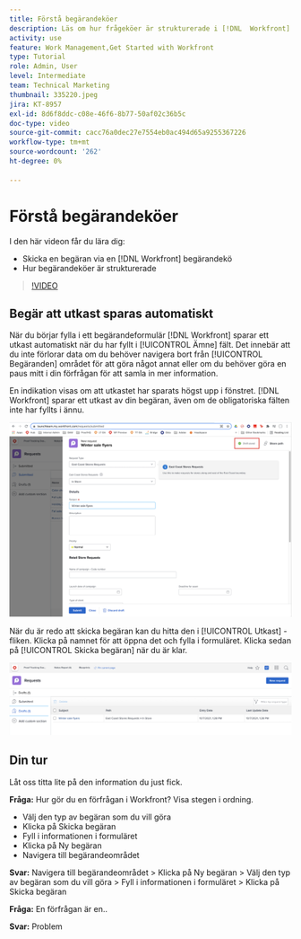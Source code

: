 ```yaml
---
title: Förstå begärandeköer
description: Läs om hur frågeköer är strukturerade i [!DNL  Workfront] och hur man skickar in en begäran.
activity: use
feature: Work Management,Get Started with Workfront
type: Tutorial
role: Admin, User
level: Intermediate
team: Technical Marketing
thumbnail: 335220.jpeg
jira: KT-8957
exl-id: 8d6f8ddc-c08e-46f6-8b77-50af02c36b5c
doc-type: video
source-git-commit: cacc76a0dec27e7554eb0ac494d65a9255367226
workflow-type: tm+mt
source-wordcount: '262'
ht-degree: 0%

---
```


# Förstå begärandeköer

I den här videon får du lära dig:

* Skicka en begäran via en [!DNL  Workfront] begärandekö
* Hur begärandeköer är strukturerade

>[!VIDEO](https://video.tv.adobe.com/v/335220/?quality=12&learn=on)

## Begär att utkast sparas automatiskt

När du börjar fylla i ett begärandeformulär [!DNL Workfront] sparar ett utkast automatiskt när du har fyllt i [!UICONTROL Ämne] fält. Det innebär att du inte förlorar data om du behöver navigera bort från [!UICONTROL Begäranden] området för att göra något annat eller om du behöver göra en paus mitt i din förfrågan för att samla in mer information.

En indikation visas om att utkastet har sparats högst upp i fönstret. [!DNL Workfront] sparar ett utkast av din begäran, även om de obligatoriska fälten inte har fyllts i ännu.

![bild av en begäran som skapar ett utkast](assets/queue-mgt-make-a-request-draft-1.png)

När du är redo att skicka begäran kan du hitta den i [!UICONTROL Utkast] -fliken. Klicka på namnet för att öppna det och fylla i formuläret. Klicka sedan på [!UICONTROL Skicka begäran] när du är klar.

![bild på återkallande av ett begärandeutkast](assets/queue-mgt-make-a-request-draft-2.png)

## Din tur

Låt oss titta lite på den information du just fick.

**Fråga:** Hur gör du en förfrågan i Workfront? Visa stegen i ordning.

* Välj den typ av begäran som du vill göra
* Klicka på Skicka begäran
* Fyll i informationen i formuläret
* Klicka på Ny begäran
* Navigera till begärandeområdet


**Svar:** Navigera till begärandeområdet > Klicka på Ny begäran > Välj den typ av begäran som du vill göra > Fyll i informationen i formuläret > Klicka på Skicka begäran

**Fråga:** En förfrågan är en..

**Svar:** Problem

<!---
You can also access request drafts from the [!UICONTROL Select a Request Type] menu at the top of the window. Select an option from the [!UICONTROL Recent Drafts] section, or start a new request by picking a queue from the [!UICONTROL New Requests] section. Fill everything out like normal, then submit the request.

<!---
image
--->

<!---
Let's take a minute to review the information you were just presented.

How do you make a request in Workfront? List the steps in order.
Choose the request type you need to make
Click Submit request
Fill out the information on the form
Click "New Request"
Navigate to the request area

Answer: Navigate to the request area>Click New Request>Choose the request type you need to make>Fill out the information on the form>Click Submit request

A request is really an......

Answer: Issue
--->
